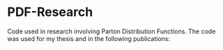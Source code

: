 # PDF-Research
Code used in research involving Parton Distribution Functions. The code was used for my thesis and in the following publications:


